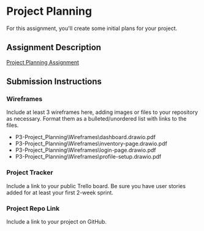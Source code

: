 # Project Planning
For this assignment, you'll create some initial plans for your project.

## Assignment Description
[Project Planning Assignment](https://education.launchcode.org/liftoff/modules/assignments/project-planning)

## Submission Instructions

### Wireframes

Include at least 3 wireframes here, adding images or files to your repository as necessary. Format them as a bulleted/unordered list with links to the files.
- P3-Project_Planning\Wireframes\dashboard.drawio.pdf
- P3-Project_Planning\Wireframes\inventory-page.drawio.pdf
- P3-Project_Planning\Wireframes\login-page.drawio.pdf
- P3-Project_Planning\Wireframes\profile-setup.drawio.pdf

### Project Tracker

Include a link to your public Trello board. Be sure you have user stories added for at least your first 2-week sprint.

### Project Repo Link

Include a link to your project on GitHub.
